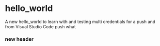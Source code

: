 # hello_world
A new hello_world to learn with
and testing multi credentials
for a push
and from Visual Studio Code
push what 

### new header


